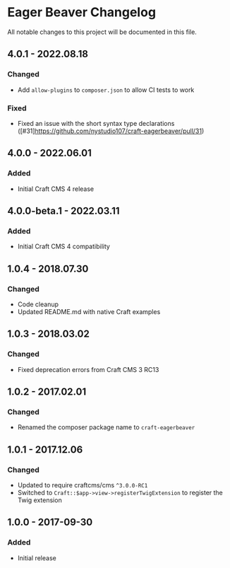 # Eager Beaver Changelog

All notable changes to this project will be documented in this file.

## 4.0.1 - 2022.08.18
### Changed
* Add `allow-plugins` to `composer.json` to allow CI tests to work

### Fixed
* Fixed an issue with the short syntax type declarations ([#31]https://github.com/nystudio107/craft-eagerbeaver/pull/31)

## 4.0.0 - 2022.06.01
### Added
* Initial Craft CMS 4 release

## 4.0.0-beta.1 - 2022.03.11

### Added

* Initial Craft CMS 4 compatibility

## 1.0.4 - 2018.07.30
### Changed
* Code cleanup
* Updated README.md with native Craft examples

## 1.0.3 - 2018.03.02
### Changed
* Fixed deprecation errors from Craft CMS 3 RC13

## 1.0.2 - 2017.02.01
### Changed
* Renamed the composer package name to `craft-eagerbeaver`

## 1.0.1 - 2017.12.06
### Changed
* Updated to require craftcms/cms `^3.0.0-RC1`
* Switched to `Craft::$app->view->registerTwigExtension` to register the Twig extension

## 1.0.0 - 2017-09-30
### Added
- Initial release
